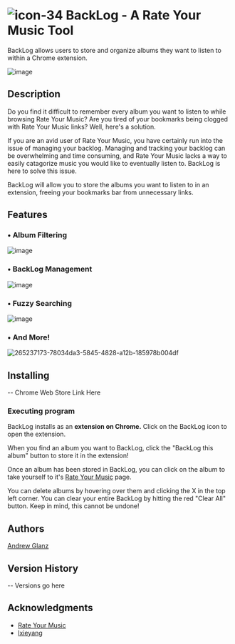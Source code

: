 # ![icon-34](https://github.com/andrewglanzzz/BackLog/assets/60935069/84f7f47f-fbc2-4455-884f-8add78009d9a) BackLog - A Rate Your Music Tool 


BackLog allows users to store and organize albums they want to listen to within a Chrome extension.

![image](https://github.com/andrewglanzzz/BackLog/assets/60935069/65c26fd2-8c12-4fa5-bad3-0051df6f1807)

## Description

Do you find it difficult to remember every album you want to listen to while browsing Rate Your Music? Are you tired of your bookmarks being clogged with Rate Your Music links? Well, here's a solution.

If you are an avid user of Rate Your Music, you have certainly run into the issue of managing your backlog. Managing and tracking your backlog can be overwhelming and time consuming, and Rate Your Music lacks a way to easily catagorize music you would like to eventually listen to. BackLog is here to solve this issue.

BackLog will allow you to store the albums you want to listen to in an extension, freeing your bookmarks bar from unnecessary links.

## Features

### • Album Filtering  
![image](https://github.com/andrewglanzzz/BackLog/assets/60935069/b17ce76a-6acc-42ba-bc22-13da2be39333)

### • BackLog Management
![image](https://github.com/andrewglanzzz/BackLog/assets/60935069/36c84256-ca4d-4b4c-a170-3a6045eb4017)

### • Fuzzy Searching  
![image](https://github.com/andrewglanzzz/BackLog/assets/60935069/31b7f144-762a-4e44-84e4-e0a0e808283a)

### • And More!
![265237173-78034da3-5845-4828-a12b-185978b004df](https://github.com/andrewglanzzz/BackLog/assets/60935069/04839e9e-e4a3-4644-bfd2-386b152436bb)


## Installing

-- Chrome Web Store Link Here

### Executing program

BackLog installs as an **extension on Chrome.** Click on the BackLog icon to open the extension.  

When you find an album you want to BackLog, click the "BackLog this album" button to store it in the extension!  

Once an album has been stored in BackLog, you can click on the album to take yourself to it's [Rate Your Music](https://rateyourmusic.com/) page.  

You can delete albums by hovering over them and clicking the X in the top left corner. You can clear your entire BackLog by hitting the red "Clear All" button. Keep in mind, this cannot be undone!

## Authors

[Andrew Glanz](https://github.com/andrewglanzzz)

## Version History

-- Versions go here

## Acknowledgments

- [Rate Your Music](https://rateyourmusic.com/)
- [lxieyang](https://github.com/lxieyang/chrome-extension-boilerplate-react)
